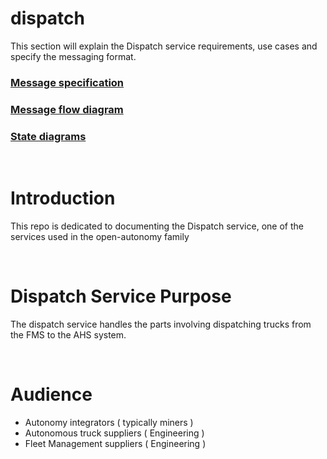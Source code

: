 # dispatch
This section will explain the Dispatch service requirements, use cases and specify the messaging format.

### [Message specification](./specification/README.md)
### [Message flow diagram](./diagram/README.md)
### [State diagrams](./diagram/README.md)

<br>

# Introduction
This repo is dedicated to documenting the Dispatch service, one of the services used in the open-autonomy family

<br>

# Dispatch Service Purpose
The dispatch service handles the parts involving dispatching trucks from the FMS to the AHS system. 

<br>

# Audience
- Autonomy integrators ( typically miners )
- Autonomous truck suppliers ( Engineering )
- Fleet Management suppliers ( Engineering )

<br>
